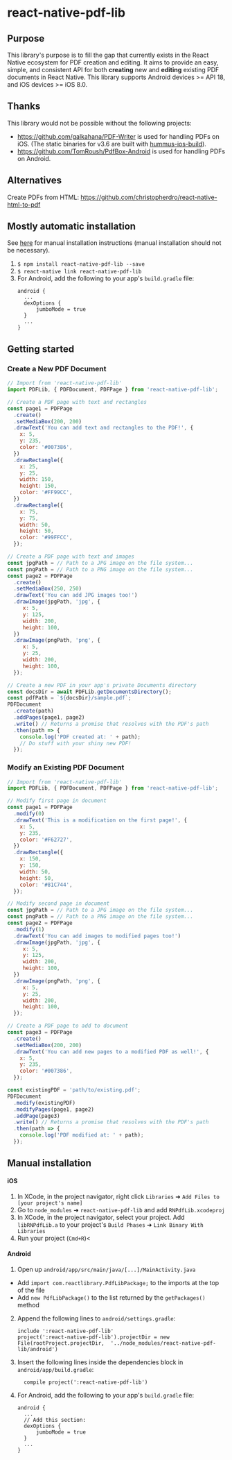 # react-native-pdf-lib

## Purpose
This library's purpose is to fill the gap that currently exists in the React Native ecosystem for PDF creation and editing. It aims to provide an easy, simple, and consistent API for both **creating** new and **editing** existing PDF documents in React Native. This library supports Android devices >= API 18, and iOS devices >= iOS 8.0.

## Thanks
This library would not be possible without the following projects:

* https://github.com/galkahana/PDF-Writer is used for handling PDFs on iOS. (The static binaries for v3.6 are built with [hummus-ios-build](https://github.com/Hopding/hummus-ios-build)).
* https://github.com/TomRoush/PdfBox-Android is used for handling PDFs on Android.

## Alternatives
Create PDFs from HTML: https://github.com/christopherdro/react-native-html-to-pdf

## Mostly automatic installation
See [here](https://github.com/Hopding/react-native-pdf-lib#manual-installation) for manual installation instructions (manual installation should not be necessary).

1. `$ npm install react-native-pdf-lib --save`
2. `$ react-native link react-native-pdf-lib`
3. For Android, add the following to your app's `build.gradle` file:
    ```
    android {
      ...
      dexOptions {
          jumboMode = true
      }
      ...
    }
    ```

## Getting started
### Create a New PDF Document
```javascript
// Import from 'react-native-pdf-lib'
import PDFLib, { PDFDocument, PDFPage } from 'react-native-pdf-lib';

// Create a PDF page with text and rectangles
const page1 = PDFPage
  .create()
  .setMediaBox(200, 200)
  .drawText('You can add text and rectangles to the PDF!', {
    x: 5,
    y: 235,
    color: '#007386',
  })
  .drawRectangle({
    x: 25,
    y: 25,
    width: 150,
    height: 150,
    color: '#FF99CC',
  })
  .drawRectangle({
    x: 75,
    y: 75,
    width: 50,
    height: 50,
    color: '#99FFCC',
  });

// Create a PDF page with text and images
const jpgPath = // Path to a JPG image on the file system...
const pngPath = // Path to a PNG image on the file system...
const page2 = PDFPage
  .create()
  .setMediaBox(250, 250)
  .drawText('You can add JPG images too!')
  .drawImage(jpgPath, 'jpg', {
     x: 5,
     y: 125,
     width: 200,
     height: 100,
  })
  .drawImage(pngPath, 'png', {
     x: 5,
     y: 25,
     width: 200,
     height: 100,
  });

// Create a new PDF in your app's private Documents directory
const docsDir = await PDFLib.getDocumentsDirectory();
const pdfPath = `${docsDir}/sample.pdf`;
PDFDocument
  .create(path)
  .addPages(page1, page2)
  .write() // Returns a promise that resolves with the PDF's path
  .then(path => {
    console.log('PDF created at: ' + path);
    // Do stuff with your shiny new PDF!
  });
```

### Modify an Existing PDF Document
```javascript
// Import from 'react-native-pdf-lib'
import PDFLib, { PDFDocument, PDFPage } from 'react-native-pdf-lib';

// Modify first page in document
const page1 = PDFPage
  .modify(0)
  .drawText('This is a modification on the first page!', {
    x: 5,
    y: 235,
    color: '#F62727',
  })
  .drawRectangle({
    x: 150,
    y: 150,
    width: 50,
    height: 50,
    color: '#81C744',
  });

// Modify second page in document
const jpgPath = // Path to a JPG image on the file system...
const pngPath = // Path to a PNG image on the file system...
const page2 = PDFPage
  .modify(1)
  .drawText('You can add images to modified pages too!')
  .drawImage(jpgPath, 'jpg', {
     x: 5,
     y: 125,
     width: 200,
     height: 100,
  })
  .drawImage(pngPath, 'png', {
     x: 5,
     y: 25,
     width: 200,
     height: 100,
  });

// Create a PDF page to add to document
const page3 = PDFPage
  .create()
  .setMediaBox(200, 200)
  .drawText('You can add new pages to a modified PDF as well!', {
    x: 5,
    y: 235,
    color: '#007386',
  });

const existingPDF = 'path/to/existing.pdf';
PDFDocument
  .modify(existingPDF)
  .modifyPages(page1, page2)
  .addPage(page3)
  .write() // Returns a promise that resolves with the PDF's path
  .then(path => {
    console.log('PDF modified at: ' + path);
  });
```

## Manual installation

#### iOS

1. In XCode, in the project navigator, right click `Libraries` ➜ `Add Files to [your project's name]`
2. Go to `node_modules` ➜ `react-native-pdf-lib` and add `RNPdfLib.xcodeproj`
3. In XCode, in the project navigator, select your project. Add `libRNPdfLib.a` to your project's `Build Phases` ➜ `Link Binary With Libraries`
4. Run your project (`Cmd+R`)<

#### Android

1. Open up `android/app/src/main/java/[...]/MainActivity.java`
  - Add `import com.reactlibrary.PdfLibPackage;` to the imports at the top of the file
  - Add `new PdfLibPackage()` to the list returned by the `getPackages()` method
2. Append the following lines to `android/settings.gradle`:
  	```
  	include ':react-native-pdf-lib'
  	project(':react-native-pdf-lib').projectDir = new File(rootProject.projectDir, 	'../node_modules/react-native-pdf-lib/android')
  	```
3. Insert the following lines inside the dependencies block in `android/app/build.gradle`:
  	```
      compile project(':react-native-pdf-lib')
  	```
4. For Android, add the following to your app's `build.gradle` file:
    ```
    android {
      ...
      // Add this section:
      dexOptions {
          jumboMode = true
      }
      ...
    }
    ```
